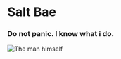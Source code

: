 # Salt Bae
### Do not panic. I know what i do.

![The man himself](https://media0.giphy.com/media/3oKIPf1BaBDILVxbYA/giphy.gif)
